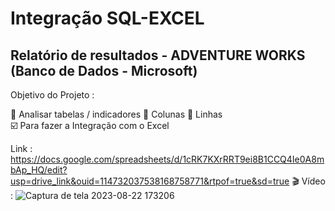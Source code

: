 # Integração SQL-EXCEL

## Relatório de resultados - ADVENTURE WORKS (Banco de Dados - Microsoft)

Objetivo do Projeto :

🔷 Analisar tabelas / indicadores
🔷 Colunas 
🔷 Linhas  
☑️ Para fazer a Integração com o Excel 

Link : https://docs.google.com/spreadsheets/d/1cRK7KXrRRT9ei8B1CCQ4Ie0A8mbAp_HQ/edit?usp=drive_link&ouid=114732037538168758771&rtpof=true&sd=true
🎬 Vídeo : 
![Captura de tela 2023-08-22 173206](https://github.com/ArthurClaro/SQL-EXCEL/assets/124170421/5b873875-16d6-4383-b5d1-dd32c96ef6b8)

